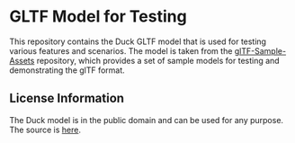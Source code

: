 # GLTF Model for Testing

This repository contains the Duck GLTF model that is used for testing various features and scenarios. The model is taken from the [glTF-Sample-Assets](https://github.com/KhronosGroup/glTF-Sample-Assets) repository, which provides a set of sample models for testing and demonstrating the glTF format.

## License Information

The Duck model is in the public domain and can be used for any purpose. The source is [here](https://github.com/KhronosGroup/glTF-Sample-Assets/tree/main/Models/Duck).